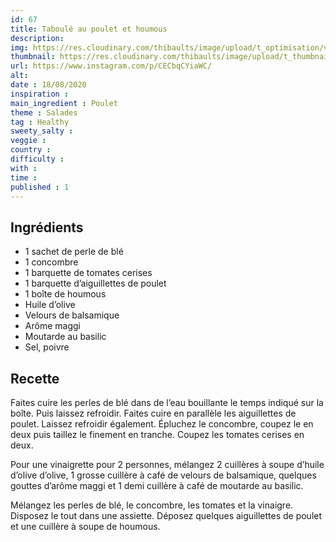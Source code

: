 ```yaml
---
id: 67
title: Taboulé au poulet et houmous
description: 
img: https://res.cloudinary.com/thibaults/image/upload/t_optimisation/v1600523832/Recipes/20200818_taboule_poulet.jpg
thumbnail: https://res.cloudinary.com/thibaults/image/upload/t_thumbnail_josie/v1600523832/Recipes/20200818_taboule_poulet.jpg
url: https://www.instagram.com/p/CECbqCYiaWC/
alt: 
date : 18/08/2020
inspiration :
main_ingredient : Poulet
theme : Salades
tag : Healthy
sweety_salty : 
veggie : 
country :
difficulty :
with : 
time : 
published : 1
---
```


## Ingrédients
 - 1 sachet de perle de blé
 - 1 concombre
 - 1 barquette de tomates cerises
 - 1 barquette d’aiguillettes de poulet
 - 1 boîte de houmous
 - Huile d’olive
 - Velours de balsamique
 - Arôme maggi
 - Moutarde au basilic
 - Sel, poivre

## Recette
Faites cuire les perles de blé dans de l’eau bouillante le temps indiqué sur la boîte. Puis laissez refroidir. Faites cuire en parallèle les aiguillettes de poulet. Laissez refroidir également. Épluchez le concombre, coupez le en deux puis taillez le finement en tranche. Coupez les tomates cerises en deux.

Pour une vinaigrette pour 2 personnes, mélangez 2 cuillères à soupe d’huile d’olive d’olive, 1 grosse cuillère à café de velours de balsamique, quelques gouttes d’arôme maggi et 1 demi cuillère à café de moutarde au basilic.

Mélangez les perles de blé, le concombre, les tomates et la vinaigre. Disposez le tout dans une assiette. Déposez quelques aiguillettes de poulet et une cuillère à soupe de houmous.
